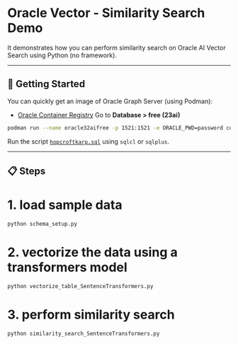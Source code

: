 # Oracle Vector - Similarity Search Demo

It demonstrates how you can perform similarity search on Oracle AI Vector Search using Python (no framework).

---

## 🚀 Getting Started

You can quickly get an image of Oracle Graph Server (using Podman):

- [Oracle Container Registry](https://container-registry.oracle.com)  Go to **Database > free (23ai)**

```sh
podman run --name oracle32aifree -p 1521:1521 -e ORACLE_PWD=password container-registry.oracle.com/database/free:latest
```

Run the script [`hopcroftkarp.sql`](hopcroftkarp.sql) using `sqlcl` or `sqlplus`.

---

## 📋 Steps

# 1. load sample data
```sh
python schema_setup.py
```

# 2. vectorize the data using a transformers model
```sh
python vectorize_table_SentenceTransformers.py
```

# 3. perform similarity search
```sh
python similarity_search_SentenceTransformers.py
```